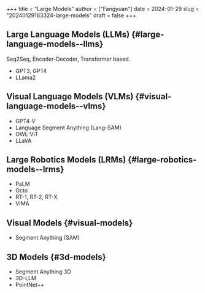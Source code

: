 +++
title = "Large Models"
author = ["Fangyuan"]
date = 2024-01-29
slug = "20240129163324-large-models"
draft = false
+++

## Large Language Models (LLMs) {#large-language-models--llms}

Seq2Seq, Encoder-Decoder, Transformer based.

-   GPT3, GPT4
-   LLama2


## Visual Language Models (VLMs) {#visual-language-models--vlms}

-   GPT4-V
-   Language Segment Anything (Lang-SAM)
-   OWL-ViT
-   LLaVA


## Large Robotics Models (LRMs) {#large-robotics-models--lrms}

-   PaLM
-   Octo
-   RT-1, RT-2, RT-X
-   VIMA


## Visual Models {#visual-models}

-   Segment Anything (SAM)


## 3D Models {#3d-models}

-   Segment Anything 3D
-   3D-LLM
-   PointNet++
